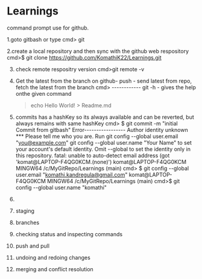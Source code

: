 # Learnings

command prompt use for github.

1.goto gitbash or type
cmd> git

2.create a local repository and then sync with the github web respository
cmd>$ git clone https://github.com/KomathiK22/Learnings.git

3. check remote respositry version
    cmd>git remote -v

4. Get the latest from the branch on github- push - send latest from repo, fetch the latest from the branch
   cmd>
------------ git <command> -h - gives the help onthe given command
   >echo Hello World! > Readme.md

6. commits  has a hashKey so its always available and can be reverted, but always remains with same hashKey
cmd> $ git commit -m "initial Commit from gitbash"
Error-----------------
Author identity unknown
*** Please tell me who you are.
Run
  git config --global user.email "you@example.com"
  git config --global user.name "Your Name"
to set your account's default identity.
Omit --global to set the identity only in this repository.
fatal: unable to auto-detect email address (got 'komat@LAPTOP-F4QG0KCM.(none)')
komat@LAPTOP-F4QG0KCM MINGW64 /c/MyGitRepo/Learnings (main)
cmd> $ git config --global user.email "komathi.kandregula@gmail.com"
komat@LAPTOP-F4QG0KCM MINGW64 /c/MyGitRepo/Learnings (main)
cmd>$ git config --global user.name "komathi"

7. 
8. staging
9. branches
10. checking status and inspecting commands
11. push and pull
12. undoing and redoing changes
13. merging and conflict resolution
   
